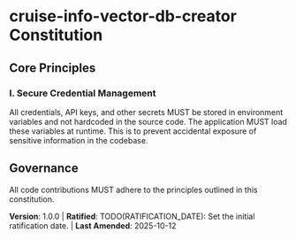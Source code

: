 
# cruise-info-vector-db-creator Constitution

## Core Principles

### I. Secure Credential Management
All credentials, API keys, and other secrets MUST be stored in environment variables and not hardcoded in the source code. The application MUST load these variables at runtime. This is to prevent accidental exposure of sensitive information in the codebase.

## Governance
All code contributions MUST adhere to the principles outlined in this constitution.

**Version**: 1.0.0 | **Ratified**: TODO(RATIFICATION_DATE): Set the initial ratification date. | **Last Amended**: 2025-10-12
